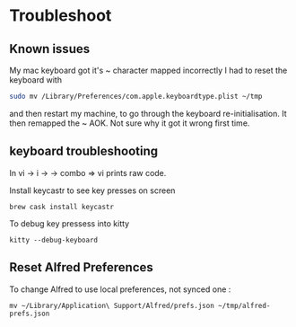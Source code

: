 # Troubleshoot

## Known issues

My mac keyboard got it's ~ character mapped incorrectly I had to reset the
keyboard with

```bash
sudo mv /Library/Preferences/com.apple.keyboardtype.plist ~/tmp
```

and then restart my machine, to go through the keyboard re-initialisation. It
then remapped the ~ AOK. Not sure why it got it wrong first time.

## keyboard troubleshooting

In vi -> i -> <C-v> -> <key> combo => vi prints raw code.

Install keycastr to see key presses on screen

    brew cask install keycastr

To debug key pressess into kitty

    kitty --debug-keyboard

## Reset Alfred Preferences
 
To change Alfred to use local preferences, not synced one :

    mv ~/Library/Application\ Support/Alfred/prefs.json ~/tmp/alfred-prefs.json

